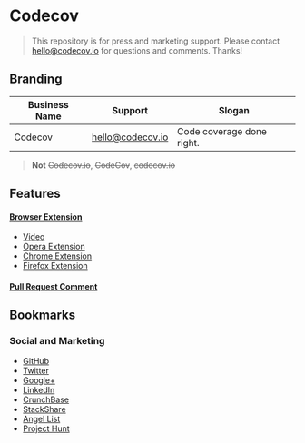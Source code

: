 # Codecov

> This repository is for press and marketing support. Please contact hello@codecov.io for questions and comments. Thanks!

## Branding

| Business Name |     Support      |        Slogan             |
| ------------- | ---------------- | ------------------------- |
| Codecov       | hello@codecov.io | Code coverage done right. |
> **Not** ~~Codecov.io~~, ~~CodeCov~~, ~~codecov.io~~

## Features

#### [Browser Extension](https://github.com/codecov/browser-extension)
- [Video](https://www.youtube.com/watch?v=d6wJKODB8_g)
- [Opera Extension](https://addons.opera.com/developer/extensions/details/codecov-extension/)
- [Chrome Extension](https://chrome.google.com/webstore/detail/codecov-extension/keefkhehidemnokodkdkejapdgfjmijf)
- [Firefox Extension](https://addons.mozilla.org/en-US/firefox/addon/codecov-extension/)

#### [Pull Request Comment](https://github.com/codecov/media/blob/master/features/pull-request-comment.md)


## Bookmarks

### Social and Marketing
- [GitHub](https://github.com/codecov)
- [Twitter](https://twitter.com/codecov)
- [Google+](https://plus.google.com/u/0/b/104298400123069697768/)
- [LinkedIn](https://www.linkedin.com/company/codecov)
- [CrunchBase](https://www.crunchbase.com/organization/codecov)
- [StackShare](http://stackshare.io/codecov/codecov/details)
- [Angel List](https://angel.co/codecov)
- [Project Hunt](http://www.producthunt.com/posts/codecov)

